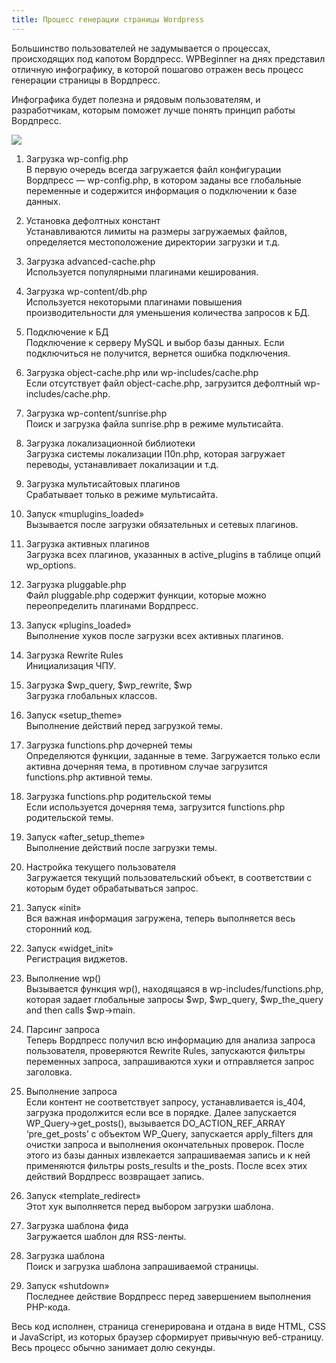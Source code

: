 ```yaml
---
title: Процесс генерации страницы Wordpress
---
```


Большинство пользователей не задумывается о процессах, происходящих под капотом Вордпресс. WPBeginner на днях представил отличную инфографику, в которой пошагово отражен весь процесс генерации страницы в Вордпресс.

Инфографика будет полезна и рядовым пользователям, и разработчикам, которым поможет лучше понять принцип работы Вордпресс.

![](/blog/wordpress-behind-the-scenes.png)

1. Загрузка wp-config.php  
   В первую очередь всегда загружается файл конфигурации Вордпресс — wp-config.php, в котором заданы все глобальные переменные и содержится информация о подключении к базе данных.

2. Установка дефолтных констант  
   Устанавливаются лимиты на размеры загружаемых файлов, определяется местоположение директории загрузки и т.д.

3. Загрузка advanced-cache.php  
   Используется популярными плагинами кеширования.

4. Загрузка wp-content/db.php  
   Используется некоторыми плагинами повышения производительности для уменьшения количества запросов к БД.

5. Подключение к БД  
   Подключение к серверу MySQL и выбор базы данных. Если подключиться не получится, вернется ошибка подключения.

6. Загрузка object-cache.php или wp-includes/cache.php  
   Если отсутствует файл object-cache.php, загрузится дефолтный wp-includes/cache.php.

7. Загрузка wp-content/sunrise.php  
   Поиск и загрузка файла sunrise.php в режиме мультисайта.

8. Загрузка локализационной библиотеки  
   Загрузка системы локализации l10n.php, которая загружает переводы, устанавливает локализации и т.д.

9. Загрузка мультисайтовых плагинов  
   Срабатывает только в режиме мультисайта.

10. Запуск «muplugins_loaded»  
    Вызывается после загрузки обязательных и сетевых плагинов.

11. Загрузка активных плагинов  
    Загрузка всех плагинов, указанных в active_plugins в таблице опций wp_options.

12. Загрузка pluggable.php  
    Файл pluggable.php содержит функции, которые можно переопределить плагинами Вордпресс.

13. Запуск «plugins_loaded»  
    Выполнение хуков после загрузки всех активных плагинов.

14. Загрузка Rewrite Rules  
    Инициализация ЧПУ.

15. Загрузка $wp_query, $wp_rewrite, $wp  
    Загрузка глобальных классов.

16. Запуск «setup_theme»  
    Выполнение действий перед загрузкой темы.

17. Загрузка functions.php дочерней темы  
    Определяются функции, заданные в теме. Загружается только если активна дочерняя тема, в противном случае загрузится functions.php активной темы.

18. Загрузка functions.php родительской темы  
    Если используется дочерняя тема, загрузится functions.php родительской темы.

19. Запуск «after_setup_theme»  
    Выполнение действий после загрузки темы.

20. Настройка текущего пользователя  
    Загружается текущий пользовательский объект, в соответствии с которым будет обрабатываться запрос.

21. Запуск «init»  
    Вся важная информация загружена, теперь выполняется весь сторонний код.

22. Запуск «widget_init»  
    Регистрация виджетов.

23. Выполнение wp()  
    Вызывается функция wp(), находящаяся в wp-includes/functions.php, которая задает глобальные запросы $wp, $wp_query, $wp_the_query and then calls $wp->main.

24. Парсинг запроса  
    Теперь Вордпресс получил всю информацию для анализа запроса пользователя, проверяются Rewrite Rules, запускаются фильтры переменных запроса, запрашиваются хуки и отправляется запрос заголовка.

25. Выполнение запроса  
    Если контент не соответствует запросу, устанавливается is_404, загрузка продолжится если все в порядке. Далее запускается WP_Query->get_posts(), вызывается DO_ACTION_REF_ARRAY ‘pre_get_posts’ с объектом WP_Query, запускается apply_filters для очистки запроса и выполнения окончательных проверок. После этого из базы данных извлекается запрашиваемая запись и к ней применяются фильтры posts_results и the_posts. После всех этих действий Вордпресс возвращает запись.

26. Запуск «template_redirect»  
    Этот хук выполняется перед выбором загрузки шаблона.

27. Загрузка шаблона фида  
    Загружается шаблон для RSS-ленты.

28. Загрузка шаблона  
    Поиск и загрузка шаблона запрашиваемой страницы.

29. Запуск «shutdown»  
    Последнее действие Вордпресс перед завершением выполнения PHP-кода.

Весь код исполнен, страница сгенерирована и отдана в виде HTML, CSS и JavaScript, из которых браузер сформирует привычную веб-страницу. Весь процесс обычно занимает долю секунды.
